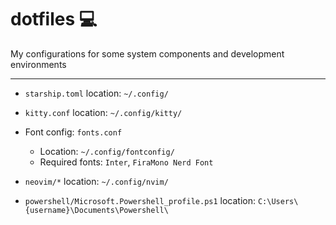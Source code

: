 # dotfiles :computer:

My configurations for some system components and development environments

---

- `starship.toml` location: `~/.config/`

- `kitty.conf` location: `~/.config/kitty/`

- Font config: `fonts.conf`
  - Location: `~/.config/fontconfig/`
  - Required fonts: `Inter`, `FiraMono Nerd Font`

- `neovim/*` location: `~/.config/nvim/`

- `powershell/Microsoft.Powershell_profile.ps1` location: `C:\Users\{username}\Documents\Powershell\`

